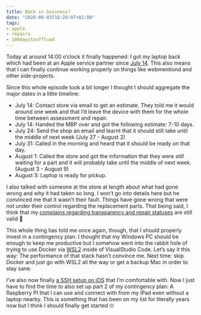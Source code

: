 ```yaml
---
title: Back in business!
date: "2020-08-03T16:28:07+02:00"
tags:
- apple
- repairs
- 100daystooffload
---
```


Today at around 14:00 o’clock it finally happened: I got my laptop back which had been at an Apple service partner since [July 14](https://zerokspot.com/weblog/2020/07/14/butterflies-should-be-beautiful/). This also means that I can finally continue working properly on things like webmentiond and other side-projects.

Since this whole episode took a bit longer I thought I should aggregate the major dates in a little timeline:

- July 14: Contact store via email to get an estimate. They told me it would around one week and that I’d leave the device with them for the whole time between assessment and repair.
- July 14: Handed the MBP over and got the following estimate: 7-10 days.
- July 24: Send the shop an email and learnt that it should still take until the middle of next week (July 27 - August 2)
- July 31: Called in the morning and heard that it should be ready on that day.
- August 1: Called the store and got the information that they were *still* waiting for a part and it will probably take until the middle of next week. (August 3 - August 9)
- August 3: Laptop is ready for pickup.

I also talked with someone at the store at length about what had gone wrong and why it had taken so long. I won’t go into details here but he convinced me that it wasn’t their fault. Things have gone wrong that were not under their control regarding the replacement parts. That being said, I think that my [complains regarding transparency and repair statuses](https://zerokspot.com/weblog/2020/08/01/repair-status-visibility/) are still valid 🙂

This whole thing has told me once again, though, that I should properly invest in a contingency plan. I thought that my Windows PC should be enough to keep me productive but I somehow went into the rabbit hole of trying to use Docker via [WSL2](https://docs.microsoft.com/en-us/windows/wsl/) inside of VisualStudio Code. Let’s say it this way: The performance of that stack hasn’t convince me. Next time: skip Docker and just go with WSL2 all the way or get a backup Mac in order to stay sane.

I’ve also now finally [a SSH setup on iOS](https://zerokspot.com/weblog/2020/07/27/finding-a-good-ssh-client-for-ios/) that I’m comfortable with. Now I just have to find the time to also set up part 2 of my contingency plan: A Raspberry PI that I can use  and connect with from my iPad even without a laptop nearby. This is something that has been on my list for literally years now but I think I should finally get started 🙄

